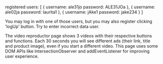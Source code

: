 registered users:
[
    {
        username: ale31jo
        password: ALE31JOa
    },
    {
        username: ale02ja
        password: laurita1
    },
    {
        username: jAke1
        password: jake234
    }
]

You may log in with one of those users, but you may also register clicking 'logUp' button.
Try to enter incorrect data user.

The video reproductor page shows 3 videos with their respective buttons and functions.
Each 30 seconds you will see different ads (their link, title and product image), even if you start a different video.
This page uses some DOM APIs like IntersectionObserver and addEventListener for improving user experience.
